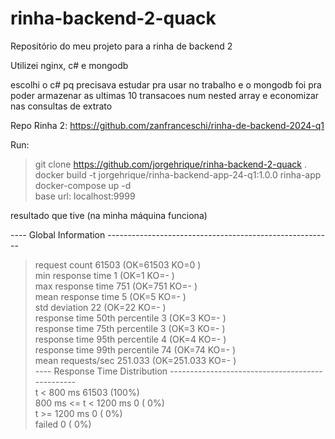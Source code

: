﻿# rinha-backend-2-quack

Repositório do meu projeto para a rinha de backend 2

Utilizei nginx, c# e mongodb

escolhi o c# pq precisava estudar pra usar no trabalho
e o mongodb foi pra poder armazenar as ultimas 10 transacoes num nested array e economizar nas consultas de extrato

Repo Rinha 2: https://github.com/zanfranceschi/rinha-de-backend-2024-q1

Run:
> git clone https://github.com/jorgehrique/rinha-backend-2-quack . <br>
> docker build -t jorgehrique/rinha-backend-app-24-q1:1.0.0 rinha-app<br>
> docker-compose up -d<br>
base url: localhost:9999<br>

resultado que tive (na minha máquina funciona)<br>

---- Global Information --------------------------------------------------------<br>
> request count                                      61503 (OK=61503  KO=0     )<br>
> min response time                                      1 (OK=1      KO=-     )<br>
> max response time                                    751 (OK=751    KO=-     )<br>
> mean response time                                     5 (OK=5      KO=-     )<br>
> std deviation                                         22 (OK=22     KO=-     )<br>
> response time 50th percentile                          3 (OK=3      KO=-     )<br>
> response time 75th percentile                          3 (OK=3      KO=-     )<br>
> response time 95th percentile                          4 (OK=4      KO=-     )<br>
> response time 99th percentile                         74 (OK=74     KO=-     )<br>
> mean requests/sec                               251.033 (OK=251.033 KO=-     )<br>
---- Response Time Distribution ------------------------------------------------<br>
> t < 800 ms                                         61503 (100%)<br>
> 800 ms <= t < 1200 ms                                  0 (  0%)<br>
> t >= 1200 ms                                           0 (  0%)<br>
> failed                                                 0 (  0%)<br>
